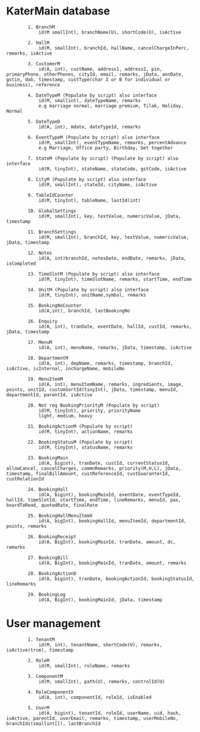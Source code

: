 # KaterMain database

			1. BranchM
				id(M smallInt), branchName(U), shortCode(U), isActive

			2. HallM
				id(M, smallInt), branchId, hallName, cancelChargeInPerc, remarks, isActive

			3. CustomerM
				id(A, int), custName, address1, address2, pin, primaryPhone, otherPhones, cityId, email, remarks, jData, annDate, gstin, dob, timestamp, custType(char I or B for individual or business), reference

			4. DateTypeM (Populate by script) also interface
				id(M, smallint), dateTypeName, remarks
				e.g marriage normal, marriage premium, Tilak, Holiday, Normal

			5. DateTypeD 
				id(A, int), mdate, dateTypeId, remarks

			6. EventTypeM (Populate by script) also interface
				id(M, smallInt), eventTypeName, remarks, percentAdvance
				e.g Marriage, Office party, Birthday, Get together

			7. StateM (Populate by script) (Populate by script) also interface
				id(M, tinyInt), stateName, stateCode, gstCode, isActive

			8. CityM (Populate by script) also interface
				id(M, smallInt), stateId, cityName, isActive

			9. TableIdCounter
				id(M, tinyInt), tableName, lastId(int)

			10. GlobalSettings
				id(M, smallInt), key, textValue, numericValue, jData, timestamp

			11. BranchSettings
				id(M, smallInt), branchId, key, textValue, numericValue, jData, timestamp

			12. Notes
				id(A, int)branchId, notesDate, endDate, remarks, jData, isCompleted

			13. TimeSlotM (Populate by script) also interface
				id(M, tinyInt), timeSlotName, remarks, startTime, endTime

			14. UnitM (Populate by script) also interface
				id(M, tinyInt), unitName,symbol, remarks

			15. BookingNoCounter
				id(A,int), branchId, lastBookingNo

			16. Enquiry
				id(A, int), tranDate, eventDate, hallId, custId, remarks, jData, timestamp  

			17. MenuM
				id(A, int), menuName, remarks, jData, timestamp, isActive

			18. DepartmentM
				id(A, int), depName, remarks, timestamp, branchId, isActive, isInternal, inchargeName, mobileNo

			19. MenuItemM
				id(A, int), menuItemName, remarks, ingredients, image, points, unitId, customSortId(tinyInt), jData, timestamp, menuId, departmentId, parentId, isActive

			20. Not req BookingPriorityM (Populate by script)
				id(M, tinyInt), priority, priorityName
				light, medium, heavy

			21.	BookingActionM (Populate by script)
				id(M, tinyInt), actionName, remarks

			22.	BookingStatusM (Populate by script)
				id(M, tinyInt), statusName, remarks
	
			23. BookingMain
				id(A, bigint), tranDate, custId, currentStatusId, allowCancel, cancelCharges, commnRemarks, priority(M,H,L), jData, timestamp, finalBillAmount, custReferenceId, custGuaranterId, custRelationId

			24. BookingHall
				id(A, bigint), bookingMainId, eventDate, eventTypeId, hallId, timeSlotId, startTime, endTime, lineRemarks, menuId, pax, boardToRead, quotedRate, finalRate

			25. BookingHallMenuItemX
				id(A, bigInt), bookingHallId, menuItemId, departmentId, points, remarks

			26. BookingReceipt
				id(A, BigInt), bookingMainId, tranDate, amount, dc, remarks

			27.	BookingBill 
				id(A, BigInt), bookingMainId, tranDate, amount, remarks

			28. BookingActionD
				id(A, bigint), tranDate, bookingActionId, bookingStatusId, lineRemarks

			29. BookingLog
				id(A, BigInt), bookingMainId, jData, timestamp




# User management
			1. TenantM
				id(M, int), tenantName, shortCode(U), remarks, isActive(true), timestamp

			2. RoleM
				id(M, smallInt), roleName, remarks

			3. ComponentM
				id(M, smallInt), path(U), remarks, controlId(U)

			4. RoleComponentX
				id(A, int), componentId, roleId, isEnabled

			5. UserM
				id(A, bigint), tenantId, roleId, userName, uid, hash, isActive, parentId, userEmail, remarks, timestamp, userMobileNo, branchIds(smallint[]), lastBranchId